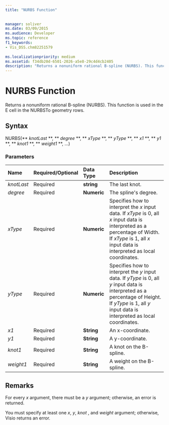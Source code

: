 ```yaml
---
title: "NURBS Function"
 
 
manager: soliver
ms.date: 03/09/2015
ms.audience: Developer
ms.topic: reference
f1_keywords:
- Vis_DSS.chm82251579
 
ms.localizationpriority: medium
ms.assetid: f34db20d-6501-2026-a5e8-29c4d4cb2405
description: "Returns a nonuniform rational B-spline (NURBS). This function is used in the E cell in the NURBSTo geometry rows."
---
```


# NURBS Function

Returns a nonuniform rational B-spline (NURBS). This function is used in the E cell in the NURBSTo geometry rows.
  
## Syntax

NURBS(** *knotLast* **, ** *degree* **, ** *xType* **, ** *yType* **, ** *x1* **, ** *y1* **, ** *knot1* **, ** *weight1* **, ...) 
  
### Parameters

|**Name**|**Required/Optional**|**Data Type**|**Description**|
|:-----|:-----|:-----|:-----|
| _knotLast_ <br/> |Required  <br/> |**string** <br/> | The last knot.  <br/> |
| _degree_ <br/> |Required  <br/> |**Numeric** <br/> |The spline's degree.  <br/> |
| _xType_ <br/> |Required  <br/> |**Numeric** <br/> |Specifies how to interpret the  _x_ input data. If  _xType_ is 0, all  _x_ input data is interpreted as a percentage of Width. If  _xType_ is 1, all  _x_ input data is interpreted as local coordinates.  <br/> |
| _yType_ <br/> |Required  <br/> |**Numeric** <br/> |Specifies how to interpret the  _y_ input data. If  _yType_ is 0, all  _y_ input data is interpreted as a percentage of Height. If  _yType_ is 1, all  _y_ input data is interpreted as local coordinates.  <br/> |
| _x1_ <br/> |Required  <br/> |**String** <br/> |An x-coordinate.  <br/> |
| _y1_ <br/> |Required  <br/> |**String** <br/> |A y-coordinate.  <br/> |
| _knot1_ <br/> |Required  <br/> |**String** <br/> |A knot on the B-spline.  <br/> |
| _weight1_ <br/> |Required  <br/> |**String** <br/> |A weight on the B-spline.  <br/> |
   
## Remarks

For every  *x*  argument, there must be a  *y*  argument; otherwise, an error is returned. 
  
You must specify at least one  *x*, *y*, *knot*  , and  *weight*  argument; otherwise, Visio returns an error. 
  

